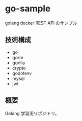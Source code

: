 # go-sample

golang docker REST API のサンプル

## 技術構成

- go
- gorm
- gorilla
- crypto
- godotenv
- mysql
- jwt

## 概要

Golang 学習用リポジトリ。
